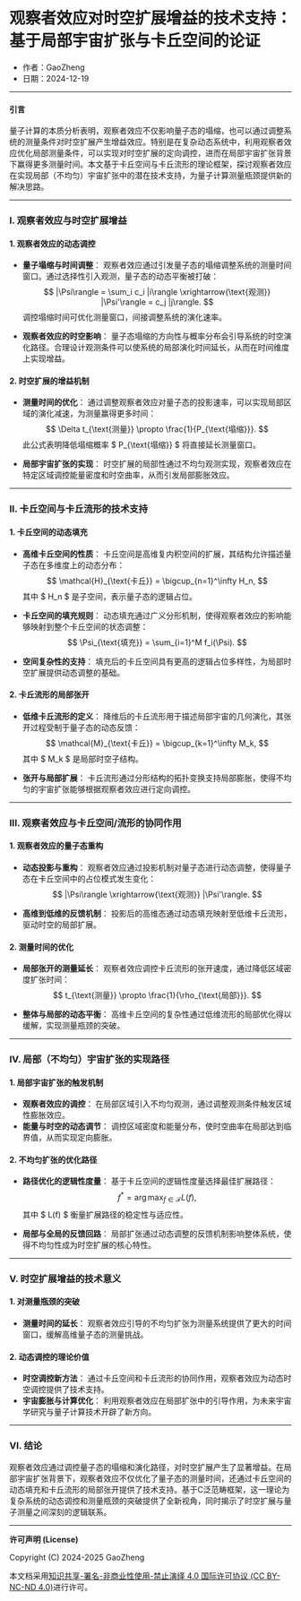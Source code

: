 # **观察者效应对时空扩展增益的技术支持：基于局部宇宙扩张与卡丘空间的论证**

- 作者：GaoZheng
- 日期：2024-12-19

---

#### **引言**

量子计算的本质分析表明，观察者效应不仅影响量子态的塌缩，也可以通过调整系统的测量条件对时空扩展产生增益效应。特别是在复杂动态系统中，利用观察者效应优化局部测量条件，可以实现对时空扩展的定向调控，进而在局部宇宙扩张背景下赢得更多测量时间。本文基于卡丘空间与卡丘流形的理论框架，探讨观察者效应在实现局部（不均匀）宇宙扩张中的潜在技术支持，为量子计算测量瓶颈提供新的解决思路。

---

### **I. 观察者效应与时空扩展增益**

#### **1. 观察者效应的动态调控**
- **量子塌缩与时间调整**：
  观察者效应通过引发量子态的塌缩调整系统的测量时间窗口。通过选择性引入观测，量子态的动态平衡被打破：
  $$
  |\Psi\rangle = \sum_i c_i |i\rangle \xrightarrow{\text{观测}} |\Psi'\rangle = c_j |j\rangle.
  $$
  调控塌缩时间可优化测量窗口，间接调整系统的演化速率。

- **观察者效应的时空影响**：
  量子态塌缩的方向性与概率分布会引导系统的时空演化路径。合理设计观测条件可以使系统的局部演化时间延长，从而在时间维度上实现增益。

#### **2. 时空扩展的增益机制**
- **测量时间的优化**：
  通过调整观察者效应对量子态的投影速率，可以实现局部区域的演化减速，为测量赢得更多时间：
  $$
  \Delta t_{\text{测量}} \propto \frac{1}{P_{\text{塌缩}}}.
  $$
  此公式表明降低塌缩概率 $ P_{\text{塌缩}} $ 将直接延长测量窗口。

- **局部宇宙扩张的实现**：
  时空扩展的局部性通过不均匀观测实现，观察者效应在特定区域调控能量密度和时空曲率，从而引发局部膨胀效应。

---

### **II. 卡丘空间与卡丘流形的技术支持**

#### **1. 卡丘空间的动态填充**
- **高维卡丘空间的性质**：
  卡丘空间是高维复内积空间的扩展，其结构允许描述量子态在多维度上的动态分布：
  $$
  \mathcal{H}_{\text{卡丘}} = \bigcup_{n=1}^\infty H_n,
  $$
  其中 $ H_n $ 是子空间，表示量子态的逻辑占位。

- **卡丘空间的填充规则**：
  动态填充通过广义分形机制，使得观察者效应的影响能够映射到整个卡丘空间的状态调整：
  $$
  \Psi_{\text{填充}} = \sum_{i=1}^M f_i(\Psi).
  $$

- **空间复杂性的支持**：
  填充后的卡丘空间具有更高的逻辑占位多样性，为局部时空扩展提供动态调整的基础。

#### **2. 卡丘流形的局部张开**
- **低维卡丘流形的定义**：
  降维后的卡丘流形用于描述局部宇宙的几何演化，其张开过程受制于量子态的动态反馈：
  $$
  \mathcal{M}_{\text{卡丘}} = \bigcup_{k=1}^\infty M_k,
  $$
  其中 $ M_k $ 是局部时空子结构。

- **张开与局部扩展**：
  卡丘流形通过分形结构的拓扑变换支持局部膨胀，使得不均匀的宇宙扩张能够根据观察者效应进行定向调控。

---

### **III. 观察者效应与卡丘空间/流形的协同作用**

#### **1. 观察者效应的量子态重构**
- **动态投影与重构**：
  观察者效应通过投影机制对量子态进行动态调整，使得量子态在卡丘空间中的占位模式发生变化：
  $$
  |\Psi\rangle \xrightarrow{\text{观测}} |\Psi'\rangle.
  $$

- **高维到低维的反馈机制**：
  投影后的高维态通过动态填充映射至低维卡丘流形，驱动时空的局部扩展。

#### **2. 测量时间的优化**
- **局部张开的测量延长**：
  观察者效应调控卡丘流形的张开速度，通过降低区域密度扩张时间：
  $$
  t_{\text{测量}} \propto \frac{1}{\rho_{\text{局部}}}.
  $$

- **整体与局部的动态平衡**：
  高维卡丘空间的复杂性通过低维流形的局部优化得以缓解，实现测量瓶颈的突破。

---

### **IV. 局部（不均匀）宇宙扩张的实现路径**

#### **1. 局部宇宙扩张的触发机制**
- **观察者效应的调控**：
  在局部区域引入不均匀观测，通过调整观测条件触发区域性膨胀效应。
- **能量与时空的动态调节**：
  调控区域密度和能量分布，使时空曲率在局部达到临界值，从而实现定向膨胀。

#### **2. 不均匀扩张的优化路径**
- **路径优化的逻辑性度量**：
  基于卡丘空间的逻辑性度量选择最佳扩展路径：
  $$
  f^* = \arg\max_{f \in \mathcal{F}} L(f),
  $$
  其中 $ L(f) $ 衡量扩展路径的稳定性与适应性。

- **局部与全局的反馈回路**：
  局部扩张通过动态调整的反馈机制影响整体系统，使得不均匀性成为时空扩展的核心特性。

---

### **V. 时空扩展增益的技术意义**

#### **1. 对测量瓶颈的突破**
- **测量时间的延长**：
  观察者效应引导的不均匀扩张为测量系统提供了更大的时间窗口，缓解高维量子态的测量挑战。

#### **2. 动态调控的理论价值**
- **时空调控新方法**：
  通过卡丘空间和卡丘流形的协同作用，观察者效应为动态时空调控提供了技术支持。
- **宇宙膨胀与计算优化**：
  利用观察者效应在局部扩张中的引导作用，为未来宇宙学研究与量子计算技术开辟了新方向。

---

### **VI. 结论**

观察者效应通过调控量子态的塌缩和演化路径，对时空扩展产生了显著增益。在局部宇宙扩张背景下，观察者效应不仅优化了量子态的测量时间，还通过卡丘空间的动态填充和卡丘流形的局部张开提供了技术支持。基于C泛范畴框架，这一理论为复杂系统的动态调控和测量瓶颈的突破提供了全新视角，同时揭示了时空扩展与量子测量之间深刻的逻辑联系。

---

**许可声明 (License)**

Copyright (C) 2024-2025 GaoZheng 

本文档采用[知识共享-署名-非商业性使用-禁止演绎 4.0 国际许可协议 (CC BY-NC-ND 4.0)](https://creativecommons.org/licenses/by-nc-nd/4.0/deed.zh-Hans)进行许可。
